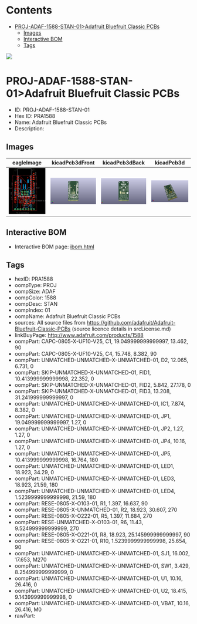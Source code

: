 



Contents
========

* [PROJ-ADAF-1588-STAN-01>Adafruit Bluefruit Classic PCBs](#proj-adaf-1588-stan-01adafruit-bluefruit-classic-pcbs)
	* [Images](#images)
	* [Interactive BOM](#interactive-bom)
	* [Tags](#tags)
  
![][im]
# PROJ-ADAF-1588-STAN-01>Adafruit Bluefruit Classic PCBs

- ID: PROJ-ADAF-1588-STAN-01
- Hex ID: PRA1588
- Name: Adafruit Bluefruit Classic PCBs
- Description: 

## Images
  
  

|eagleImage|kicadPcb3dFront|kicadPcb3dBack|kicadPcb3d|
| :---: | :---: | :---: | :---: |
|[![eagleImage](eagleImage_140.png)](eagleImage_600.png)|[![kicadPcb3dFront](kicadPcb3dFront_140.png)](kicadPcb3dFront_600.png)|[![kicadPcb3dBack](kicadPcb3dBack_140.png)](kicadPcb3dBack_600.png)|[![kicadPcb3d](kicadPcb3d_140.png)](kicadPcb3d_600.png)|

## Interactive BOM

- Interactive BOM page: [ibom.html](kicad/bom/ibom.html)

## Tags

- hexID: PRA1588
- oompType: PROJ
- oompSize: ADAF
- oompColor: 1588
- oompDesc: STAN
- oompIndex: 01
- oompName: Adafruit Bluefruit Classic PCBs
- sources: All source files from https://github.com/adafruit/Adafruit-Bluefruit-Classic-PCBs (source licence details in srcLicense.md)
- linkBuyPage: http://www.adafruit.com/products/1588
- oompPart: CAPC-0805-X-UF10-V25, C1, 19.049999999999997, 13.462, 90
- oompPart: CAPC-0805-X-UF10-V25, C4, 15.748, 8.382, 90
- oompPart: UNMATCHED-UNMATCHED-X-UNMATCHED-01, D2, 12.065, 6.731, 0
- oompPart: SKIP-UNMATCHED-X-UNMATCHED-01, FID1, 10.413999999999998, 22.352, 0
- oompPart: SKIP-UNMATCHED-X-UNMATCHED-01, FID2, 5.842, 27.178, 0
- oompPart: SKIP-UNMATCHED-X-UNMATCHED-01, FID3, 13.208, 31.241999999999997, 0
- oompPart: UNMATCHED-UNMATCHED-X-UNMATCHED-01, IC1, 7.874, 8.382, 0
- oompPart: UNMATCHED-UNMATCHED-X-UNMATCHED-01, JP1, 19.049999999999997, 1.27, 0
- oompPart: UNMATCHED-UNMATCHED-X-UNMATCHED-01, JP2, 1.27, 1.27, 0
- oompPart: UNMATCHED-UNMATCHED-X-UNMATCHED-01, JP4, 10.16, 1.27, 0
- oompPart: UNMATCHED-UNMATCHED-X-UNMATCHED-01, JP5, 10.413999999999998, 16.764, 180
- oompPart: UNMATCHED-UNMATCHED-X-UNMATCHED-01, LED1, 18.923, 34.29, 0
- oompPart: UNMATCHED-UNMATCHED-X-UNMATCHED-01, LED3, 18.923, 21.59, 180
- oompPart: UNMATCHED-UNMATCHED-X-UNMATCHED-01, LED4, 1.5239999999999998, 21.59, 180
- oompPart: RESE-0805-X-O103-01, R1, 1.397, 16.637, 90
- oompPart: RESE-0805-X-UNMATCHED-01, R2, 18.923, 30.607, 270
- oompPart: RESE-0805-X-O222-01, R5, 1.397, 11.684, 270
- oompPart: RESE-UNMATCHED-X-O103-01, R6, 11.43, 9.524999999999999, 270
- oompPart: RESE-0805-X-O221-01, R8, 18.923, 25.145999999999997, 90
- oompPart: RESE-0805-X-O221-01, R10, 1.5239999999999998, 25.654, 90
- oompPart: UNMATCHED-UNMATCHED-X-UNMATCHED-01, SJ1, 16.002, 17.653, M270
- oompPart: UNMATCHED-UNMATCHED-X-UNMATCHED-01, SW1, 3.429, 8.254999999999999, 0
- oompPart: UNMATCHED-UNMATCHED-X-UNMATCHED-01, U1, 10.16, 26.416, 0
- oompPart: UNMATCHED-UNMATCHED-X-UNMATCHED-01, U2, 18.415, 9.143999999999998, 0
- oompPart: UNMATCHED-UNMATCHED-X-UNMATCHED-01, VBAT, 10.16, 26.416, M0
- rawPart: 



[im]: kicadPcb3d_450.png
